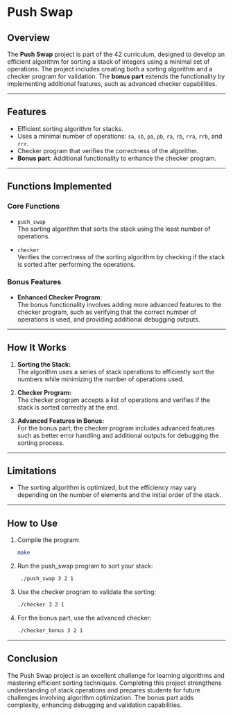 # Push Swap

## Overview

The **Push Swap** project is part of the 42 curriculum, designed to develop an efficient algorithm for sorting a stack of integers using a minimal set of operations. The project includes creating both a sorting algorithm and a checker program for validation. 
The **bonus part** extends the functionality by implementing additional features, such as advanced checker capabilities.

---

## Features

- Efficient sorting algorithm for stacks.
- Uses a minimal number of operations: `sa`, `sb`, `pa`, `pb`, `ra`, `rb`, `rra`, `rrb`, and `rrr`.
- Checker program that verifies the correctness of the algorithm.
- **Bonus part**: Additional functionality to enhance the checker program.

---

## Functions Implemented

### Core Functions

- `push_swap`  
  The sorting algorithm that sorts the stack using the least number of operations.

- `checker`  
  Verifies the correctness of the sorting algorithm by checking if the stack is sorted after performing the operations.

### Bonus Features

- **Enhanced Checker Program**:  
  The bonus functionality involves adding more advanced features to the checker program, such as verifying that the correct number of operations is used, and providing additional debugging outputs.

---

## How It Works

1. **Sorting the Stack:**  
   The algorithm uses a series of stack operations to efficiently sort the numbers while minimizing the number of operations used.

2. **Checker Program:**  
   The checker program accepts a list of operations and verifies if the stack is sorted correctly at the end.

3. **Advanced Features in Bonus:**  
   For the bonus part, the checker program includes advanced features such as better error handling and additional outputs for debugging the sorting process.

---

## Limitations

- The sorting algorithm is optimized, but the efficiency may vary depending on the number of elements and the initial order of the stack.

---

## How to Use

1. Compile the program:
   ```bash
   make
2. Run the push_swap program to sort your stack:
     ```bash
      ./push_swap 3 2 1
3. Use the checker program to validate the sorting:
    ```bash
    ./checker 3 2 1
4. For the bonus part, use the advanced checker:
   ```bash
   ./checker_bonus 3 2 1
 ---
## Conclusion
The Push Swap project is an excellent challenge for learning algorithms and mastering efficient sorting techniques. 
Completing this project strengthens understanding of stack operations and prepares students for future challenges involving algorithm optimization. 
The bonus part adds complexity, enhancing debugging and validation capabilities.



